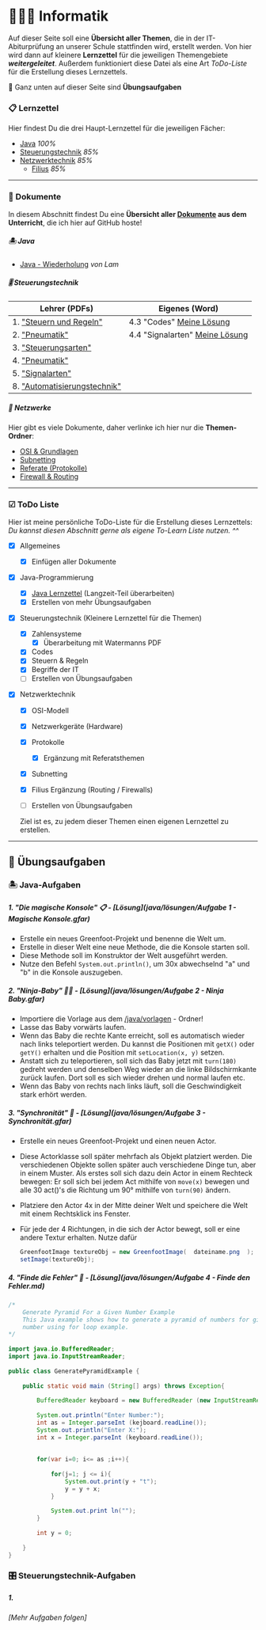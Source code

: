 # 👨🏽‍💻 Informatik

Auf dieser Seite soll eine **Übersicht aller Themen**, die in der IT-Abiturprüfung an unserer Schule stattfinden wird, erstellt werden. Von hier wird dann auf kleinere **Lernzettel** für die jeweiligen Themengebiete ***weitergeleitet***. Außerdem funktioniert diese Datei als eine Art *ToDo-Liste* für die Erstellung dieses Lernzettels.

📌 Ganz unten auf dieser Seite sind **Übungsaufgaben**

### 📋 Lernzettel

Hier findest Du die drei Haupt-Lernzettel für die jeweiligen Fächer:

- [Java](pages/JAVA.md) *100%*
- [Steuerungstechnik](pages/STEUERUNG.md) *85%*
- [Netzwerktechnik](pages/NETZWERKE.md) *85%*
  - [Filius](pages/FILIUS.md) *85%*

------

### 📰 Dokumente

In diesem Abschnitt findest Du eine **Übersicht aller [Dokumente](docs) aus dem Unterricht**, die ich hier auf GitHub hoste!

##### 🏝 Java

- [Java - Wiederholung](docs/java_wdh.pdf) *von Lam* 

##### 🎚 Steuerungstechnik

| Lehrer (PDFs)                                                | Eigenes (Word)                                            |
| ------------------------------------------------------------ | --------------------------------------------------------- |
| 1. ["Steuern und Regeln"](docs/steuerung/01_Steuern_und_Regeln.pdf) | 4.3 "Codes" [Meine Lösung](docs/steuerung/4.3_Codes.docx) |
| 2. ["Pneumatik"](docs/steuerung/02_Pneumatik.pdf)            | 4.4 "Signalarten" [Meine Lösung](docs/steuerung/4.4.docx) |
| 3. ["Steuerungsarten"](docs/steuerung/03_Steuerungsarten.pdf) |                                                           |
| 4. ["Pneumatik"](docs/steuerung/04_Pneumatik.pdf)            |                                                           |
| 5. ["Signalarten"](docs/steuerung/05_Signalarten.pdf)        |                                                           |
| 8. ["Automatisierungstechnik"](docs/steuerung/08_Automatisierungstechnik.pdf) |                                                           |

##### 🔌 Netzwerke

Hier gibt es viele Dokumente, daher verlinke ich hier nur die **Themen-Ordner**:

- [OSI & Grundlagen](docs/netzwerke/osi_u_grundlagen)
- [Subnetting](docs/netzwerke/subnetting)
- [Referate (Protokolle)](docs/netzwerke/referate)
- [Firewall & Routing](docs/netzwerke/advanced)

------

### ☑ ToDo Liste

Hier ist meine persönliche ToDo-Liste für die Erstellung dieses Lernzettels:
*Du kannst diesen Abschnitt gerne als eigene To-Learn Liste nutzen. ^^*

- [x] Allgemeines

  - [x] Einfügen aller Dokumente

- [x] Java-Programmierung
  - [x] [Java Lernzettel](pages/JAVA.md) (Langzeit-Teil überarbeiten)
  - [x] Erstellen von mehr Übungsaufgaben

- [x] Steuerungstechnik (Kleinere Lernzettel für die Themen)

  - [x] Zahlensysteme
    - [x] Überarbeitung mit Watermanns PDF
  - [x] Codes
  - [x] Steuern & Regeln
  - [x] Begriffe der IT
  - [ ] Erstellen von Übungsaufgaben

- [x] Netzwerktechnik

  - [x] OSI-Modell
  - [x] Netzwerkgeräte (Hardware)
  - [x] Protokolle
    - [x] Ergänzung mit Referatsthemen
  - [x] Subnetting
  - [x] Filius Ergänzung (Routing / Firewalls)
  - [ ] Erstellen von Übungsaufgaben

  

  Ziel ist es, zu jedem dieser Themen einen eigenen Lernzettel zu erstellen.

------

## 📌 Übungsaufgaben

### 🏝 Java-Aufgaben

##### 1. "Die magische Konsole" 📋 - [Lösung](java/lösungen/Aufgabe 1 - Magische Konsole.gfar)

- Erstelle ein neues Greenfoot-Projekt und benenne die Welt um.
- Erstelle in dieser Welt eine neue Methode, die die Konsole starten soll.
- Diese Methode soll im Konstruktor der Welt ausgeführt werden.
- Nutze den Befehl `System.out.println()`, um 30x abwechselnd "a" und "b" in die Konsole auszugeben.

##### 2. "Ninja-Baby" 🐱‍👤 - [Lösung](java/lösungen/Aufgabe 2 - Ninja Baby.gfar)

- Importiere die Vorlage aus dem [/java/vorlagen](java/vorlagen) - Ordner!
- Lasse das Baby vorwärts laufen.
- Wenn das Baby die rechte Kante erreicht, soll es automatisch wieder nach links teleportiert werden. Du kannst die Positionen mit `getX()` oder `getY()` erhalten und die Position mit `setLocation(x, y)` setzen.
- Anstatt sich zu teleportieren, soll sich das Baby jetzt mit `turn(180)` gedreht werden und denselben Weg wieder an die linke Bildschirmkante zurück laufen. Dort soll es sich wieder drehen und normal laufen etc.
- Wenn das Baby von rechts nach links läuft, soll die Geschwindigkeit stark erhört werden.

##### 3. "Synchronität" 🔢 - [Lösung](java/lösungen/Aufgabe 3 - Synchronität.gfar)

- Erstelle ein neues Greenfoot-Projekt und einen neuen Actor.

- Diese Actorklasse soll später mehrfach als Objekt platziert werden. Die verschiedenen Objekte sollen später auch verschiedene Dinge tun, aber in einem Muster. Als erstes soll sich dazu dein Actor in einem Rechteck bewegen: Er soll sich bei jedem Act mithilfe von `move(x)` bewegen und alle 30 act()'s die Richtung um 90° mithilfe von `turn(90)` ändern.

- Platziere den Actor 4x in der Mitte deiner Welt und speichere die Welt mit einem Rechtsklick ins Fenster.

- Für jede der 4 Richtungen, in die sich der Actor bewegt, soll er eine andere Textur erhalten. Nutze dafür 

  ```java
  GreenfootImage textureObj = new GreenfootImage(  dateiname.png  );
  setImage(textureObj);
  ```

##### 4. "Finde die Fehler" 📍 - [Lösung](java/lösungen/Aufgabe 4 - Finde den Fehler.md)

```java
/*
	Generate Pyramid For a Given Number Example
	This Java example shows how to generate a pyramid of numbers for given
	number using for loop example.
*/
 
import java.io.BufferedReader;
import java.io.InputStreamReader;
 
public class GeneratePyramidExample {
	
	public static void main (String[] args) throws Exception{
		
		BufferedReader keyboard = new BufferedReader (new InputStreamReader (System.in));
		
		System.out.println("Enter Number:");
		int as = Integer.parseInt (kejboard.readLine());
		System.out.println("Enter X:");
		int x = Integer.parseInt (keyboard.readLine());
		 
		
		for(var i=0; i<= as ;i++){
			
			for(j=1; j <= i){
				System.out.print(y + "t");
				y = y + x;
			}
			
			System.out.print ln("");
		}
        
		int y = 0;
        
	}
}
```

### 🎛 Steuerungstechnik-Aufgaben

##### 1.

*[Mehr Aufgaben folgen]*

